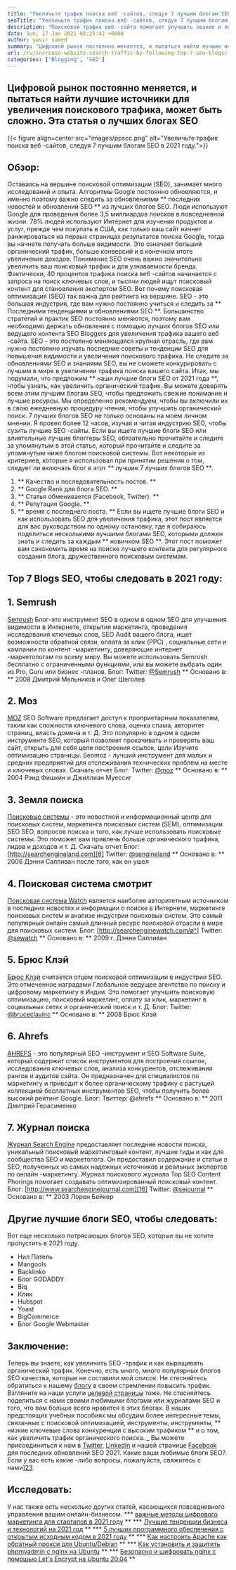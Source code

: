 ```yaml
---
title: "Увеличьте трафик поиска веб -сайтов, следуя 7 лучшим блогам SEO" 
seoTitle: "Увеличьте трафик поиска веб -сайтов, следуя 7 лучшим блогам SEO" 
description: "Поисковой трафик веб -сайта помогает улучшить звание и является важным фактором роста бизнеса. Эта статья о том, как увеличить трафик поиска веб -сайтов?" 
date: Sun, 17 Jan 2021 00:25:42 +0000
author: yasir saeed
summary: "Цифровой рынок постоянно меняется, и пытаться найти лучшие источники для увеличения поискового трафика, может быть сложно. Эта статья о лучших блогах SEO" 
url: /ru/increase-website-search-traffic-by-following-top-7-seo-blogs/
categories: ['Blogging', 'SEO']
---
```


## Цифровой рынок постоянно меняется, и пытаться найти лучшие источники для увеличения поискового трафика, может быть сложно. Эта статья о лучших блогах SEO

{{< figure align=center src="images/ppscc.png" alt="Увеличьте трафик поиска веб -сайтов, следуя 7 лучшим блогам SEO в 2021 году.">}}


## Обзор:
Оставаясь на вершине поисковой оптимизации (SEO), занимает много исследований и опыта. Алгоритмы Google постоянно обновляются, и именно поэтому важно следить за обновлениями ** последних новостей и обновлений SEO ** из лучших блогов SEO. Люди используют Google для проведения более 3,5 миллиардов поисков в повседневной жизни. 78% людей используют Интернет для изучения продуктов и услуг, прежде чем покупать в США, как только ваш сайт начнет ранжироваться на первых страницах результатов поиска Google, тогда вы начнете получать больше видимости. Это означает больший органический трафик, больше конверсий и в конечном итоге увеличение доходов.
Понимание SEO очень важно значительно увеличить ваш поисковый трафик и для узнаваемости бренда. Фактически, 40 процентов трафика поиска веб -сайтов начинается с запроса на поиск ключевых слов, и тысячи людей ищут поисковый контент для становления экспертом SEO. Вот почему поисковая оптимизация (SEO) так важна для рейтинга на вершине. SEO - это большая индустрия, где вам нужно постоянно учиться и следить за ** Последними тенденциями и обновлениями SEO **. Большинство стратегий и практик SEO постоянно меняются, поэтому вам необходимо держать обновления с помощью лучших блогов SEO или ведущего контента SEO Bloggers для увеличения трафика вашего веб -сайта.
SEO - это постоянно меняющаяся крупная отрасль, где вам нужно постоянно изучать последние советы и тенденции SEO для повышения видимости и увеличения поискового трафика. Не следите за обновлениями SEO и знаниями SEO, вы не сможете конкурировать с лучшим в мире в увеличении трафика поиска вашего сайта. Итак, мы подумали, что предложим ** наши лучшие блоги SEO от 2021 года **, чтобы узнать, как увеличить органический трафик. Вы можете доверять всем этим лучшим блогам SEO, чтобы предложить свежие понимание и лучшие ресурсы. Мы определенно рекомендуем, чтобы вы включили их в свою ежедневную процедуру чтения, чтобы улучшить органический поиск. 7 лучших блогов SEO не только основаны на моем личном мнении. Я провел более 12 часов, изучая и читая индустрию SEO, чтобы сузить лучшие SEO -сайты. Если вы ищете лучшие блоги SEO или влиятельные лучшие блоггеры SEO, обязательно прочитайте и следите за упомянутым в этой статье, который прочитайте и следите за упомянутым ниже блогом поисковой системы.
Вот некоторые из критериев, которые я использовал при принятии решения о том, следует ли включать блог в этот ** лучшие 7 лучших блогов SEO **.
  1. ** Качество и последовательность постов. **
  2. ** Google Rank для блога SEO. **
  3. ** Статья обменивается (Facebook, Twitter). **
  4. ** Репутация Google. **
  5. ** время с последнего поста. **
Если вы ищете лучшие блоги SEO и как использовать SEO для увеличения трафика, этот пост является для вас руководством по одному остановку, где я собираюсь поделиться несколькими лучшими блогами SEO, которыми должен знать и следить за каждым ** новичком SEO **. Этот пост поможет вам сэкономить время на поиске лучшего контента для регулярного создания блога, дружественного поисковым системам.

## Top 7 Blogs SEO, чтобы следовать в 2021 году:

## 1. Semrush
[Semrush][1] Блог-это инструмент SEO в одном в одном SEO для улучшения видимости в Интернете, открытия маркетинга, проведения исследования ключевых слов, SEO Audit вашего блога, ищет возможности обратной связи, оплата за клик (PPC) , социальные сети и кампании по контент -маркетингу, доверяющие интернет -маркетологам по всему миру. Вы можете использовать Semrush бесплатно с ограниченными функциями, или вы можете выбрать один из Pro, Guru или бизнес -планов.
Блог:
Twitter: [@Semrush][2]
** Основано в: ** 2008 Дмитрий Мельников и Олег Шеголев

## 2. Моз
[MOZ][3] SEO Software предлагает доступ к проприетарным показателям, таким как сложности ключевого слова, оценка спама, авторитет страниц, власть домена и т. Д. Это популярно в одном в одном инструменте SEO, который позволяет прокачивать и проверять ваш сайт, открыть для себя цели построения ссылок, цели Изучите оптимизацию страницы. Seomoz - лучший инструмент для малых и средних предприятий для отслеживания технических проблем на месте и ключевых словах. Скачать отчет
Блог:
Twitter: [@moz][4]
** Основано в: ** 2004 Рэнд Фишкин и Джиллиан Муессиг

## 3. Земля поиска
[Поисковые системы][5] - это новостной и информационный центр для поисковых систем, маркетинга поисковых систем (SEM), оптимизации SEO SEO, вопросов поиска и того, как лучше использовать поисковые системы. Это поможет вам привлечь больше органического трафика, лидов и доходов и т. Д. Скачать отчет
Блог: [http://searchengineland.com][6]
Twitter: [@sengineland][7]
** Основано в: ** 2006 Дэнни Салливан после того, как он ушел

## 4. Поисковая система смотрит
[Поисковая система Watch][8] является наиболее авторитетным источником в последних новостях и информации о поиске в Интернете, маркетинге поисковых систем и анализе индустрии поисковых систем. Это самый популярный онлайн самый длинный ресурс поисковой отрасли в мире для поисковых систем.
Блог: [http://searchenginewatch.com/ø^]
Twitter: [@sewatch][10]
** Основано в: ** 2009 г. Дэнни Салливан

## 5. Брюс Клэй
[Брюс Клэй][11] считается отцом поисковой оптимизации в индустрии SEO. Это отмеченное наградами Глобальное ведущее агентство по поиску и цифровому маркетингу в Индии. Это помогает улучшить поисковую оптимизацию, поисковый маркетинг, оплату за клик, маркетинг в социальных сетях и органический поиск и т. Д.
Блог:
Twitter: [@bruceclayinc][12]
** Основано в: ** 2008 Брюс Клэй

## 6. Ahrefs
[AHREFS][13] - это популярный SEO -инструмент и SEO Software Suite, который содержит список инструментов для построения ссылок, исследования ключевых слов, анализа конкурентов, отслеживания рангов и аудитов сайта. Он предназначен для специалистов по маркетингу и приводит к более органическому трафику с растущей коллекцией бесплатных инструментов SEO, чтобы получить более высокий рейтинг Google.
Блог: [][14]
Твиттер: @ahrefs
** Основано в: ** 2011 Дмитрий Герасименко

## 7. Журнал поиска
[Журнал Search Engine][15] предоставляет последние новости поиска, уникальный поисковый маркетинговый контент, лучшие гиды и как для сообщества SEO и маркетолога. Он предоставил содержание и статьи о SEO, полученных из самых надежных источников и реальных экспертов по онлайн -маркетингу. Журнал поискового журнала Top SEO Content Phorings помогает создавать оптимизированный поисковый контент.
Блог: [http://www.searchenginejournal.com][16]
Twitter: [@sejournal][17]
** Основано в: ** 2003 Лорен Бейкер

## Другие лучшие блоги SEO, чтобы следовать:
Вот еще несколько потрясающих блогов SEO, которые вы не хотите пропустить в 2021 году.
  * Нил Патель
  * Mangools
  * Backlinko
  * Блог GODADDY
  * Biq
  * Клик
  * Hubspot
  * Yoast
  * BigCommerce
  * Блог Google Webmaster

## Заключение:
Теперь вы знаете, как увеличить SEO -трафик и как выращивать органический трафик. Конечно, есть много, много популярных блогов SEO качества, которые не составили мой список. Не стесняйтесь обратиться к нашему [блогу][18] в своем стремлении повысить трафик. Взгляните на наши услуги [целевой страницы][19] тоже. Не стесняйтесь поделиться с нами своими любимыми блогами или журналами SEO и того, что вам больше всего нравится в этих блогах. В наших предстоящих учебных пособиях мы обсудим более интересные темы, связанные с поисковой оптимизацией, инструменты, инструменты, ** низкие ключевые слова конкуренции с высоким трафиком ** и о том, как увеличить трафик органического поиска.
_ Вы можете присоединиться к нам в [Twitter][20], [LinkedIn][21] и нашей странице [Facebook][22] для последних обновлений SEO 2021. Какие ваши любимые блоги SEO?. Если у вас есть какие -либо вопросы, пожалуйста, свяжитесь с нами][23].

## Исследовать:
У нас также есть несколько других статей, касающихся повседневного управления вашим онлайн-бизнесом.
  *** [важные методы цифрового маркетинга для стартапов в 2021 году][24] **
  *** [Лучшие тенденции бизнеса и технологий на 2021 год][25] **
  *** [5 лучших программного обеспечения с открытым исходным кодом в 2021 году][26] **
  *** [Как настроить Apache как обратный прокси для Ubuntu/Debian][27] **
  *** [Как установить и защитить phpmyadmin с nginx на Ubuntu][28] **
  *** [Безопасно и шифровать nginx с помощью Let's Encrypt на Ubuntu 20.04][29] **

  
[1]: https://www.semrush.com/blog/
[2]: https://twitter.com/semrush
[3]: http://moz.com/blog
[4]: https://twitter.com/moz
[5]: http://searchengineland.com
[6]: http://searchengineland.com/
[7]: https://twitter.com/sengineland
[8]: http://searchenginewatch.com/
[9]: https://searchenginewatch.com/
[10]: https://twitter.com/sewatch
[11]: http://www.bruceclay.com/blog
[12]: https://twitter.com/BruceClayInc
[13]: https://ahrefs.com/blog/
[14]: https://www.seoorganic.co.uk/blog/
[15]: http://www.searchenginejournal.com
[16]: http://www.searchenginejournal.com/
[17]: https://twitter.com/sejournal
[18]: https://blog.containerize.com/
[19]: https://products.containerize.com/
[20]: https://twitter.com/containerize_co
[21]: https://www.linkedin.com/company/containerize/
[22]: http://facebook.com/containerize
[23]: mailto:yasir.saeed@aspose.com
[24]: https://blog.containerize.com/marketing-automation/important-digital-marketing-practices-for-startups-in-2021/
[25]: https://blog.containerize.com/2021/04/23/best-business-and-technology-trends-in-2021-and-beyond/
[26]: https://blog.containerize.com/marketplace/top-5-open-source-marketplace-software-in-2021/
[27]: https://blog.containerize.com/web-server-solution-stack/how-to-configure-apache-as-a-reverse-proxy-for-ubuntudebian/
[28]: https://blog.containerize.com/web-server-solution-stack/how-to-install-and-secure-phpmyadmin-with-nginx-on-ubuntu/
[29]: https://blog.containerize.com/web-server-solution-stack/how-to-secure-nginx-with-letsencrypt-on-ubuntu-20-04/
